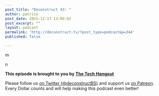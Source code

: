 ```yaml
---
post_title: "Deconstruct 43: "
author: patrice
post_date: 2015-11-17 13:09:02
post_excerpt: ""
layout: podcast
permalink: 'http://deconstruct.tv/?post_type=podcast&p=344'
published: false

---
```

<p>m</p>
<p>n</p>
<p><strong>This episode is brought to you by <a href="http://thetechhangout.com">The Tech Hangout</a></strong>
</p>
<p>
Please follow us <a href="http://twitter.com/deconstructBS">on Twitter (@deconstructBS)</a> and support us <a href="http://patreon.com/deconstruct">on Patreon</a>. Every Dollar counts and will help making this podcast even better!
</p>